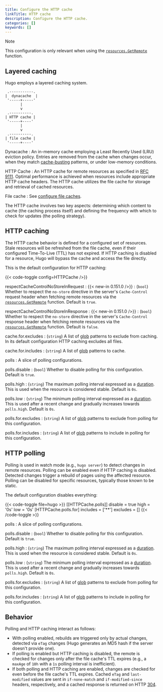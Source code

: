 ```yaml
---
title: Configure the HTTP cache
linkTitle: HTTP cache
description: Configure the HTTP cache.
categories: []
keywords: []
---
```


> [!note]
> This configuration is only relevant when using the [`resources.GetRemote`][] function.

## Layered caching

Hugo employs a layered caching system.

```goat {.w-40}
 .-----------.
|  dynacache  |
 '-----+-----'
       |
       v
 .----------.
| HTTP cache |
 '-----+----'
       |
       v
 .----------.
| file cache |
 '-----+----'
```

Dynacache
: An in-memory cache employing a Least Recently Used (LRU) eviction policy. Entries are removed from the cache when changes occur, when they match [cache-busting][] patterns, or under low-memory conditions.

HTTP Cache
: An HTTP cache for remote resources as specified in [RFC 9111][]. Optimal performance is achieved when resources include appropriate HTTP cache headers. The HTTP cache utilizes the file cache for storage and retrieval of cached resources.

File cache
: See [configure file caches][].

The HTTP cache involves two key aspects: determining which content to cache (the caching process itself) and defining the frequency with which to check for updates (the polling strategy).

## HTTP caching

The HTTP cache behavior is defined for a configured set of resources. Stale resources will be refreshed from the file cache, even if their configured Time-To-Live (TTL) has not expired. If HTTP caching is disabled for a resource, Hugo will bypass the cache and access the file directly.

This is the default configuration for HTTP caching:

{{< code-toggle config=HTTPCache />}}

respectCacheControlNoStoreInRequest
: {{< new-in 0.151.0 />}}
: (`bool`) Whether to respect the `no-store` directive in the server's `Cache-Control` request header when fetching remote resources via the [`resources.GetRemote`][] function. Default is `true`.

respectCacheControlNoStoreInResponse
: {{< new-in 0.151.0 />}}
: (`bool`) Whether to respect the `no-store` directive in the server's `Cache-Control` response header when fetching remote resources via the [`resources.GetRemote`][] function. Default is `false`.

cache.for.excludes
: (`string`) A list of [glob](g) patterns to exclude from caching. In its default configuration HTTP caching excludes all files.

cache.for.includes
: (`string`) A list of [glob](g) patterns to cache.

polls
: A slice of polling configurations.

polls.disable
: (`bool`) Whether to disable polling for this configuration. Default is `true`.

polls.high
: (`string`) The maximum polling interval expressed as a [duration](g). This is used when the resource is considered stable. Default is `0s`.

polls.low
: (`string`) The minimum polling interval expressed as a [duration](g). This is used after a recent change and gradually increases towards `polls.high`. Default is `0s`.

polls.for.excludes
: (`string`) A list of [glob](g) patterns to exclude from polling for this configuration.

polls.for.includes
: (`string`) A list of [glob](g) patterns to include in polling for this configuration.

## HTTP polling

Polling is used in watch mode (e.g., `hugo server`) to detect changes in remote resources. Polling can be enabled even if HTTP caching is disabled. Detected changes trigger a rebuild of pages using the affected resource. Polling can be disabled for specific resources, typically those known to be static.

The default configuration disables everything:

{{< code-toggle file=hugo >}}
[[HTTPCache.polls]]
disable = true
high = '0s'
low = '0s'
[HTTPCache.polls.for]
includes = ['**']
excludes = []
{{< /code-toggle >}}

polls
: A slice of polling configurations.

polls.disable
: (`bool`) Whether to disable polling for this configuration. Default is `true`.

polls.high
: (`string`) The maximum polling interval expressed as a [duration](g). This is used when the resource is considered stable. Default is `0s`.

polls.low
: (`string`) The minimum polling interval expressed as a [duration](g). This is used after a recent change and gradually increases towards `polls.high`. Default is `0s`.

polls.for.excludes
: (`string`) A list of [glob](g) patterns to exclude from polling for this configuration.

polls.for.includes
: (`string`) A list of [glob](g) patterns to include in polling for this configuration.

## Behavior

Polling and HTTP caching interact as follows:

- With polling enabled, rebuilds are triggered only by actual changes, detected via `eTag` changes (Hugo generates an MD5 hash if the server doesn't provide one).
- If polling is enabled but HTTP caching is disabled, the remote is checked for changes only after the file cache's TTL expires (e.g., a `maxAge` of `10h` with a `1s` polling interval is inefficient).
- If both polling and HTTP caching are enabled, changes are checked for even before the file cache's TTL expires. Cached `eTag` and `last-modified` values are sent in `if-none-match` and `if-modified-since` headers, respectively, and a cached response is returned on HTTP [304][].

[`resources.GetRemote`]: /docs/reference/functions/resources/getremote/
[304]: https://developer.mozilla.org/en-US/docs/Web/HTTP/Status/304
[cache-busting]: /docs/reference/configuration/build/#cache-busters
[configure file caches]: /docs/reference/configuration/caches/
[RFC 9111]: https://datatracker.ietf.org/doc/html/rfc9111
